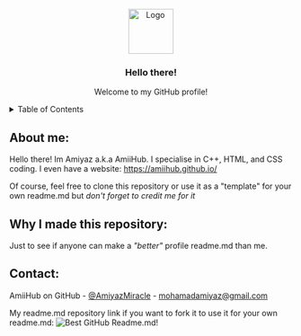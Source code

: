 <!-- README.MD LOGO -->
<br />
<div align="center">
  <a href="https://avatars.githubusercontent.com/u/105401901?v=4">
    <img src="https://avatars.githubusercontent.com/u/105401901?v=4" alt="Logo" width="80" height="80">
  </a>

  <h3 align="center">Hello there!</h3>

  <p align="center">
    Welcome to my GitHub profile!
  </p>
</div>



<!-- TABLE OF CONTENTS -->
<details>
  <summary>Table of Contents</summary>
  
  -  About me
  
  - Why I made this repository
  
  - Contact
  </ol>
</details>



<!-- ABOUT ME -->
## About me:

Hello there! Im Amiyaz a.k.a AmiiHub. I specialise in C++, HTML, and CSS coding. I even have a website: https://amiihub.github.io/

Of course, feel free to clone this repository or use it as a "template" for your own readme.md but *don't forget to credit me for it* 



<!-- WHY I MADE THIS REPOSITORY: -->
## Why I made this repository:

Just to see if anyone can make a *"better"* profile readme.md than me.

<!-- CONTACT -->
## Contact:

AmiiHub on GitHub - [@AmiyazMiracle](https://twitter.com/AmiyazMiracle) - mohamadamiyaz@gmail.com



My readme.md repository link if you want to fork it to use it for your own readme.md: ![Best GitHub Readme.md!](https://github.com/AmiiHub/AmiiHub)
